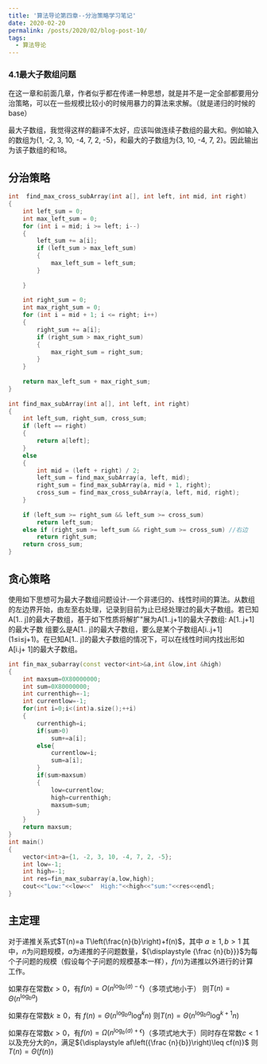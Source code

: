 ```yaml
---
title: '算法导论第四章--分治策略学习笔记'
date: 2020-02-20
permalink: /posts/2020/02/blog-post-10/
tags:
  - 算法导论
---
```


### 4.1最大子数组问题

在这一章和前面几章，作者似乎都在传递一种思想，就是并不是一定全部都要用分治策略，可以在一些规模比较小的时候用暴力的算法来求解。（就是递归的时候的base）

最大子数组，我觉得这样的翻译不太好，应该叫做连续子数组的最大和。例如输入的数组为\{1, -2, 3, 10, -4, 7, 2, -5\}，和最大的子数组为\{3, 10, -4, 7, 2\}。因此输出为该子数组的和18。

分治策略
----

```c++
int  find_max_cross_subArray(int a[], int left, int mid, int right)
{
	int left_sum = 0;
	int max_left_sum = 0;
	for (int i = mid; i >= left; i--)
	{
		left_sum += a[i];
		if (left_sum > max_left_sum)
		{
			max_left_sum = left_sum;
		}
 
	}
 
	int right_sum = 0;
	int max_right_sum = 0;
	for (int i = mid + 1; i <= right; i++)
	{
		right_sum += a[i];
		if (right_sum > max_right_sum)
		{
			max_right_sum = right_sum;
		}
	}
 
	return max_left_sum + max_right_sum;
}
 
int find_max_subArray(int a[], int left, int right)
{
	int left_sum, right_sum, cross_sum;
	if (left == right)
	{
		return a[left];
	}
	else
	{
		int mid = (left + right) / 2;
		left_sum = find_max_subArray(a, left, mid);
		right_sum = find_max_subArray(a, mid + 1, right);
		cross_sum = find_max_cross_subArray(a, left, mid, right);
	}
 
	if (left_sum >= right_sum && left_sum >= cross_sum)
		return left_sum;
	else if (right_sum >= left_sum && right_sum >= cross_sum) //右边      
		return right_sum;
	return cross_sum;
}

```

贪心策略
----
使用如下思想可为最大子数组问题设计-一个非递归的、线性时间的算法。从数组的左边界开始，由左至右处理，记录到目前为止已经处理过的最大子数组。若已知A[1.. j]的最大子数组，基于如下性质将解扩"展为A[1..j+1]的最大子数组: A[1..j+1]的最大子数
组要么是A[1.. j]的最大子数组，要么是某个子数组A[i..j+1] (1≤i≤j+1)。在已知A[1.. j]的最大子数组的情况下，可以在线性时间内找出形如A[i.j+ 1]的最大子数组。

```c++
int fin_max_subarray(const vector<int>&a,int &low,int &high)
{
    int maxsum=0X80000000;
    int sum=0X80000000;
    int currenthigh=-1;
    int currentlow=-1;
    for(int i=0;i<(int)a.size();++i)
    {
        currenthigh=i;
        if(sum>0)
            sum+=a[i];
        else{
            currentlow=i;
            sum=a[i];
        }
        if(sum>maxsum)
        {
            low=currentlow;
            high=currenthigh;
            maxsum=sum;
        }
    }
    return maxsum;
}
int main()
{
    vector<int>a={1, -2, 3, 10, -4, 7, 2, -5};
    int low=-1;
    int high=-1;
    int res=fin_max_subarray(a,low,high);
    cout<<"Low:"<<low<<"  High:"<<high<<"sum:"<<res<<endl;
}
```

主定理
----
对于递推关系式$T(n)=a T\left(\frac{n}{b}\right)+f(n)$，其中 ${\displaystyle a\geq 1,b>1}$
其中，${\displaystyle n}$为问题规模，${\displaystyle a}$为递推的子问题数量，${\displaystyle {\frac {n}{b}}}$为每个子问题的规模（假设每个子问题的规模基本一样），${\displaystyle f(n)}$为递推以外进行的计算工作。

如果存在常数${\displaystyle \epsilon >0}$，有${\displaystyle f(n)=O\left(n^{\log _{b}(a)-\epsilon }\right)}$（多项式地小于）
则${\displaystyle T(n)=\Theta \left(n^{\log _{b}a}\right)}$

如果存在常数${\displaystyle k\geq 0}$，有
${\displaystyle f(n)=\Theta \left(n^{\log _{b}a}\log ^{k}n\right)}$
则${\displaystyle T(n)=\Theta \left(n^{\log _{b}a}\log ^{k+1}n\right)}$

如果存在常数${\displaystyle \epsilon >0}$，有${\displaystyle f(n)=\Omega \left(n^{\log _{b}(a)+\epsilon }\right)}$（多项式地大于）同时存在常数${\displaystyle c<1}$以及充分大的${\displaystyle n}$，满足${\displaystyle af\left({\frac {n}{b}}\right)\leq cf(n)}$
则${\displaystyle T\left(n\right)=\Theta \left(f\left(n\right)\right)}$